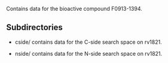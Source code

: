 Contains data for the bioactive compound F0913-1394.

## Subdirectories

- cside/ contains data for the C-side search space on rv1821.

- nside/ contains data for the N-side search space on rv1821.

